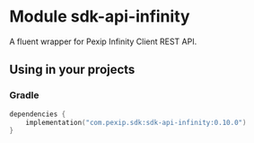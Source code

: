 # Module sdk-api-infinity

A fluent wrapper for Pexip Infinity Client REST API.

## Using in your projects

### Gradle

```kotlin
dependencies {
    implementation("com.pexip.sdk:sdk-api-infinity:0.10.0")
}
```
